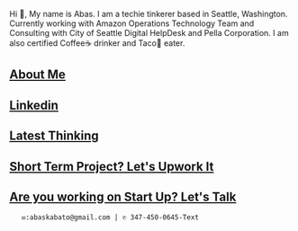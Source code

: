 Hi 👋, My name is Abas. I am a techie tinkerer based in Seattle, Washington. Currently working with Amazon Operations Technology Team and Consulting with City of Seattle Digital HelpDesk and Pella Corporation.  I am also certified  Coffee☕ drinker and Taco🌮 eater.

## [About Me]( https://tinyurl.com/ybn4reya)
## [Linkedin](https://www.linkedin.com/in/abas-kabato/)
## [Latest Thinking](https://medium.com/@abaskabato)
## [Short Term Project? Let's Upwork It](https://www.upwork.com/freelancers/~0131d39aa599685c02?viewMode=1)
## [Are you working on Start Up? Let's Talk](https://calendly.com/talk2abas)

       ✉:abaskabato@gmail.com | ✆ 347-450-0645-Text 











